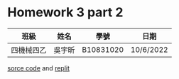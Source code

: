 # Homework 3 part 2
 |  班級   | 姓名 |  學號   |   日期   |
 |   :---: | :---:|  :---:  |:---: |
 |四機械四乙|吳宇昕|B10831020|10/6/2022|

 [sorce code](CODE/Part2/HW3P2.cpp) and [replit](https://replit.com/join/ntaqjzlkdi-b10831020)
